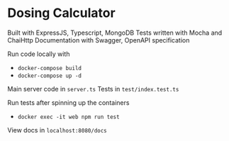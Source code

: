 # Dosing Calculator

Built with ExpressJS, Typescript, MongoDB
Tests written with Mocha and ChaiHttp
Documentation with Swagger, OpenAPI specification

Run code locally with
* `docker-compose build` 
* `docker-compose up -d`

Main server code in `server.ts`
Tests in `test/index.test.ts`

Run tests after spinning up the containers
* `docker exec -it web npm run test`

View docs in `localhost:8080/docs`
